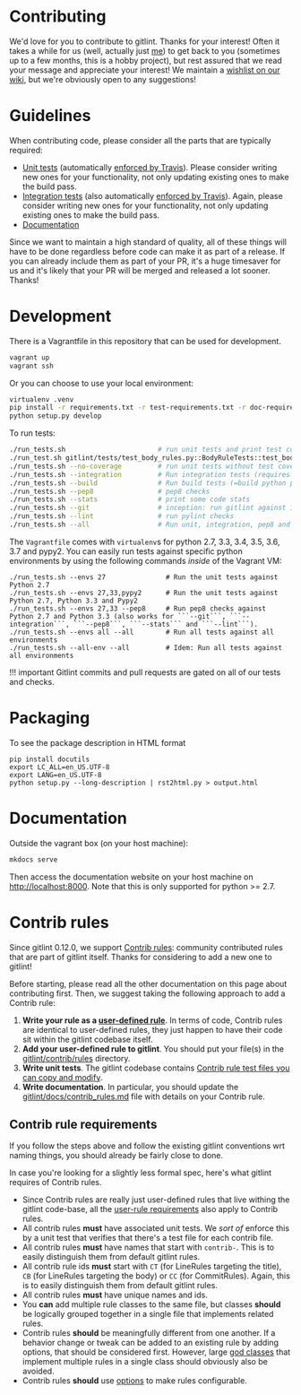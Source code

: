 # Contributing

We'd love for you to contribute to gitlint. Thanks for your interest!
Often it takes a while for us (well, actually just [me](https://github.com/jorisroovers)) to get back to you
(sometimes up to a few months, this is a hobby project), but rest assured that we read your message and appreciate
your interest!
We maintain a [wishlist on our wiki](https://github.com/jorisroovers/gitlint/wiki/Wishlist),
but we're obviously open to any suggestions!

# Guidelines

When contributing code, please consider all the parts that are typically required:

- [Unit tests](https://github.com/jorisroovers/gitlint/tree/master/gitlint/tests) (automatically
  [enforced by Travis](https://travis-ci.org/jorisroovers/gitlint)). Please consider writing
  new ones for your functionality, not only updating existing ones to make the build pass.
- [Integration tests](https://github.com/jorisroovers/gitlint/tree/master/qa) (also automatically
  [enforced by Travis](https://travis-ci.org/jorisroovers/gitlint)). Again, please consider writing new ones
  for your functionality, not only updating existing ones to make the build pass.
- [Documentation](https://github.com/jorisroovers/gitlint/tree/master/docs)

Since we want to maintain a high standard of quality, all of these things will have to be done regardless before code
can make it as part of a release. If you can already include them as part of your PR, it's a huge timesaver for us
and it's likely that your PR will be merged and released a lot sooner. Thanks!

# Development #

There is a Vagrantfile in this repository that can be used for development.
```bash
vagrant up
vagrant ssh
```

Or you can choose to use your local environment:

```bash
virtualenv .venv
pip install -r requirements.txt -r test-requirements.txt -r doc-requirements.txt
python setup.py develop
```

To run tests:
```bash
./run_tests.sh                       # run unit tests and print test coverage
./run_test.sh gitlint/tests/test_body_rules.py::BodyRuleTests::test_body_missing # run a single test
./run_tests.sh --no-coverage         # run unit tests without test coverage
./run_tests.sh --integration         # Run integration tests (requires that you have gitlint installed)
./run_tests.sh --build               # Run build tests (=build python package)
./run_tests.sh --pep8                # pep8 checks
./run_tests.sh --stats               # print some code stats
./run_tests.sh --git                 # inception: run gitlint against itself
./run_tests.sh --lint                # run pylint checks
./run_tests.sh --all                 # Run unit, integration, pep8 and gitlint checks
```

The ```Vagrantfile``` comes with ```virtualenv```s for python 2.7, 3.3, 3.4, 3.5, 3.6, 3.7 and pypy2.
You can easily run tests against specific python environments by using the following commands *inside* of the Vagrant VM:
```
./run_tests.sh --envs 27               # Run the unit tests against Python 2.7
./run_tests.sh --envs 27,33,pypy2      # Run the unit tests against Python 2.7, Python 3.3 and Pypy2
./run_tests.sh --envs 27,33 --pep8     # Run pep8 checks against Python 2.7 and Python 3.3 (also works for ```--git```, ```--integration```, ```--pep8```, ```--stats``` and ```--lint```).
./run_tests.sh --envs all --all        # Run all tests against all environments
./run_tests.sh --all-env --all         # Idem: Run all tests against all environments
```

!!! important
    Gitlint commits and pull requests are gated on all of our tests and checks.

# Packaging #

To see the package description in HTML format
```
pip install docutils
export LC_ALL=en_US.UTF-8
export LANG=en_US.UTF-8
python setup.py --long-description | rst2html.py > output.html
```

# Documentation #
Outside the vagrant box (on your host machine):
```bash
mkdocs serve
```

Then access the documentation website on your host machine on [http://localhost:8000]().
Note that this is only supported for python >= 2.7.

# Contrib rules
Since gitlint 0.12.0, we support [Contrib rules](contrib_rules): community contributed rules that are part of gitlint
itself. Thanks for considering to add a new one to gitlint!

Before starting, please read all the other documentation on this page about contributing first. Then, we suggest taking the following approach to add a Contrib rule:

1. **Write your rule as a [user-defined rule](user_defined_rules)**. In terms of code, Contrib rules are identical to
   user-defined rules, they just happen to have their code sit within the gitlint codebase itself.
2. **Add your user-defined rule to gitlint**. You should put your file(s) in the [gitlint/contrib/rules](https://github.com/jorisroovers/gitlint/tree/master/gitlint/contrib/rules) directory.
3. **Write unit tests**. The gitlint codebase contains [Contrib rule test files you can copy and modify](https://github.com/jorisroovers/gitlint/tree/master/gitlint/tests/contrib).
4. **Write documentation**. In particular, you should update the [gitlint/docs/contrib_rules.md](https://github.com/jorisroovers/gitlint/blob/master/docs/contrib_rules.md) file with details on your Contrib rule.


## Contrib rule requirements
If you follow the steps above and follow the existing gitlint conventions wrt naming things, you should already be fairly close to done.

In case you're looking for a slightly less formal spec, here's what gitlint requires of Contrib rules.

- Since Contrib rules are really just user-defined rules that live withing the gitlint code-base, all the [user-rule requirements](user_defined_rules/#rule-requirements) also apply to Contrib rules.
- All contrib rules **must** have associated unit tests. We *sort of* enforce this by a unit test that verifies that there's a
  test file for each contrib file.
- All contrib rules **must** have names that start with `contrib-`. This is to easily distinguish them from default gitlint rules.
- All contrib rule ids **must** start with `CT` (for LineRules targeting the title), `CB` (for LineRules targeting the body) or `CC` (for CommitRules). Again, this is to easily distinguish them from default gitlint rules.
- All contrib rules **must** have unique names and ids.
- You **can** add multiple rule classes to the same file, but classes **should** be logically grouped together in a single file that implements related rules.
- Contrib rules **should** be meaningfully different from one another. If a behavior change or tweak can be added to an existing rule by adding options, that should be considered first. However, large [god classes](https://en.wikipedia.org/wiki/God_object) that implement multiple rules in a single class should obviously also be avoided.
- Contrib rules **should** use [options](user_defined_rules/#options) to make rules configurable.